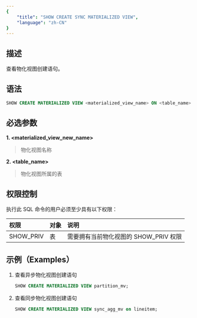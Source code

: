 ```yaml
---
{
    "title": "SHOW CREATE SYNC MATERIALIZED VIEW",
    "language": "zh-CN"
}
---
```


<!--
Licensed to the Apache Software Foundation (ASF) under one
or more contributor license agreements.  See the NOTICE file
distributed with this work for additional information
regarding copyright ownership.  The ASF licenses this file
to you under the Apache License, Version 2.0 (the
"License"); you may not use this file except in compliance
with the License.  You may obtain a copy of the License at

  http://www.apache.org/licenses/LICENSE-2.0

Unless required by applicable law or agreed to in writing,
software distributed under the License is distributed on an
"AS IS" BASIS, WITHOUT WARRANTIES OR CONDITIONS OF ANY
KIND, either express or implied.  See the License for the
specific language governing permissions and limitations
under the License.
-->


## 描述

查看物化视图创建语句。

## 语法

```sql
SHOW CREATE MATERIALIZED VIEW <materialized_view_name> ON <table_name>
```

## 必选参数

**1. <materialized_view_new_name>**

> 物化视图名称

**2. <table_name>**

> 物化视图所属的表

## 权限控制

执行此 SQL 命令的用户必须至少具有以下权限：

| 权限 | 对象  | 说明                          |
| :---------------- | :------------- | :------------------------------------ |
| SHOW_PRIV         | 表     | 需要拥有当前物化视图的 SHOW_PRIV 权限 |

## 示例（Examples）

1. 查看异步物化视图创建语句

    ```sql
    SHOW CREATE MATERIALIZED VIEW partition_mv;
    ```

2. 查看同步物化视图创建语句

    ```sql
    SHOW CREATE MATERIALIZED VIEW sync_agg_mv on lineitem;
    ```